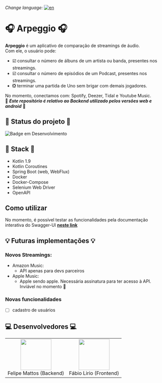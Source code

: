 *Change language:* [![en](https://img.shields.io/badge/lang-en-red.svg)](https://github.com/fabramattos/Arpeggio)<br>
# 🎧 Arpeggio 🎧
**Arpeggio** é um aplicativo de comparação de streamings de áudio.<br>
Com ele, o usuário pode:<br>
- ☑️ consultar o número de álbuns de um artista ou banda, presentes nos streamings.<br>
- ☑️ consultar o número de episódios de um Podcast, presentes nos streamings.<br>
- ❎ terminar uma partida de Uno sem brigar com demais jogadores.<br>

No momento, conectamos com: Spotify, Deezer, Tidal e Youtube Music.<br>
🚨 **_Este repositório é relativo ao Backend utilizado pelos versões web e android_** 🚨

## 🚧 Status do projeto 🚧
![Badge em Desenvolvimento](http://img.shields.io/static/v1?label=STATUS&message=EM%20DESENVOLVIMENTO&color=GREEN&style=for-the-badge)

## 🚀 Stack 🚀
 - Kotlin 1.9
 - Kotlin Coroutines
 - Spring Boot (web, WebFlux)
 - Docker
 - Docker-Compose
 - Selenium Web Driver
 - OpenAPI

## Como utilizar
No momento, é possível testar as funcionalidades pela documentação interativa do Swagger-UI [**neste link**](https://arpeggio-api-374326808505.southamerica-east1.run.app/doc/swagger-ui/index.html)

## 💡 Futuras implementações 💡
### Novos Streamings:
- Amazon Music:
  - API apenas para devs parceiros
- Apple Music:
  - Apple sendo apple. Necessária assinatura para ter acesso à API. Inviável no momento 💸

### Novas funcionalidades
- [ ] cadastro de usuários

## 💻 Desenvolvedores 💻

<table>
  <tr>
    <td align="center">
      <a href="https://github.com/fabramattos">
        <img src="https://avatars.githubusercontent.com/u/45768087?v=4" width="100" height="100">
      </a>
      <br>Felipe Mattos (Backend)</br>
    </td>
    <td align="center">
      <a href="https://github.com/FabioLiriodev">
        <img src="https://avatars.githubusercontent.com/u/140852220?s=400&u=c03075cdb745198fe290f16fd7a345907cae4c89&v=4" width="100" height="100">
      </a>
      <br>Fábio Lirio (Frontend)</br>
    </td>
  </tr>
</table>
